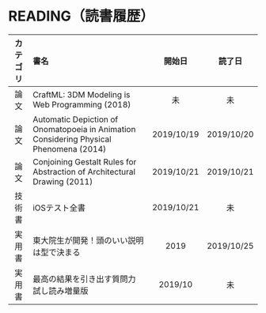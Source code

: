 # READING（読書履歴）


|カテゴリ|書名|開始日|読了日|
|:---:|:--|:--:|:--:|
|論文|CraftML: 3DM Modeling is Web Programming (2018)|未|未|
|論文|Automatic Depiction of Onomatopoeia in Animation Considering Physical Phenomena (2014)|2019/10/19|2019/10/20|
|論文|Conjoining Gestalt Rules for Abstraction of Architectural Drawing (2011)|2019/10/21|2019/10/21|
|技術書|iOSテスト全書|2019/10/21|未|
|実用書|東大院生が開発！頭のいい説明は型で決まる|2019|2019/10/25|
|実用書|最高の結果を引き出す質問力 試し読み増量版|2019/10|未|
